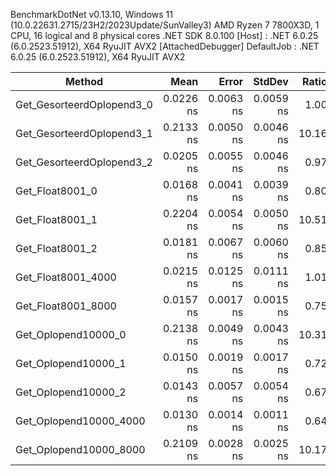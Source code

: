 
BenchmarkDotNet v0.13.10, Windows 11 (10.0.22631.2715/23H2/2023Update/SunValley3)
AMD Ryzen 7 7800X3D, 1 CPU, 16 logical and 8 physical cores
.NET SDK 8.0.100
  [Host]     : .NET 6.0.25 (6.0.2523.51912), X64 RyuJIT AVX2 [AttachedDebugger]
  DefaultJob : .NET 6.0.25 (6.0.2523.51912), X64 RyuJIT AVX2


 Method                    | Mean      | Error     | StdDev    | Ratio | RatioSD |
-------------------------- |----------:|----------:|----------:|------:|--------:|
 Get_GesorteerdOplopend3_0 | 0.0226 ns | 0.0063 ns | 0.0059 ns |  1.00 |    0.00 |
 Get_GesorteerdOplopend3_1 | 0.2133 ns | 0.0050 ns | 0.0046 ns | 10.16 |    3.09 |
 Get_GesorteerdOplopend3_2 | 0.0205 ns | 0.0055 ns | 0.0046 ns |  0.97 |    0.35 |
 Get_Float8001_0           | 0.0168 ns | 0.0041 ns | 0.0039 ns |  0.80 |    0.28 |
 Get_Float8001_1           | 0.2204 ns | 0.0054 ns | 0.0050 ns | 10.51 |    3.21 |
 Get_Float8001_2           | 0.0181 ns | 0.0067 ns | 0.0060 ns |  0.85 |    0.29 |
 Get_Float8001_4000        | 0.0215 ns | 0.0125 ns | 0.0111 ns |  1.01 |    0.51 |
 Get_Float8001_8000        | 0.0157 ns | 0.0017 ns | 0.0015 ns |  0.75 |    0.26 |
 Get_Oplopend10000_0       | 0.2138 ns | 0.0049 ns | 0.0043 ns | 10.31 |    3.31 |
 Get_Oplopend10000_1       | 0.0150 ns | 0.0019 ns | 0.0017 ns |  0.72 |    0.26 |
 Get_Oplopend10000_2       | 0.0143 ns | 0.0057 ns | 0.0054 ns |  0.67 |    0.31 |
 Get_Oplopend10000_4000    | 0.0130 ns | 0.0014 ns | 0.0011 ns |  0.64 |    0.21 |
 Get_Oplopend10000_8000    | 0.2109 ns | 0.0028 ns | 0.0025 ns | 10.17 |    3.28 |
